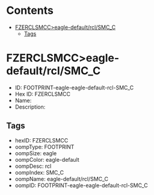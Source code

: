 



Contents
========

* [FZERCLSMCC>eagle-default/rcl/SMC_C](#fzerclsmcceagle-defaultrclsmc_c)
	* [Tags](#tags)

# FZERCLSMCC>eagle-default/rcl/SMC_C

- ID: FOOTPRINT-eagle-eagle-default-rcl-SMC_C
- Hex ID: FZERCLSMCC
- Name: 
- Description: 

## Tags

- hexID: FZERCLSMCC
- oompType: FOOTPRINT
- oompSize: eagle
- oompColor: eagle-default
- oompDesc: rcl
- oompIndex: SMC_C
- oompName: eagle-default/rcl/SMC_C
- oompID: FOOTPRINT-eagle-eagle-default-rcl-SMC_C
